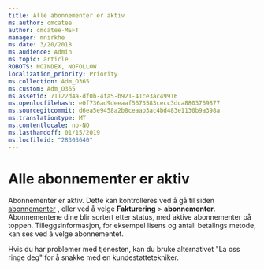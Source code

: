 ```yaml
---
title: Alle abonnementer er aktiv
ms.author: cmcatee
author: cmcatee-MSFT
manager: mnirkhe
ms.date: 3/20/2018
ms.audience: Admin
ms.topic: article
ROBOTS: NOINDEX, NOFOLLOW
localization_priority: Priority
ms.collection: Adm_O365
ms.custom: Adm_O365
ms.assetid: 71122d4a-df0b-4fa5-b921-41ce3ac49916
ms.openlocfilehash: e0f736ad9deeaaf5673583cecc3dca8803769877
ms.sourcegitcommit: d6ea5e9458a2b8ceaab3ac4bd483e1130b9a398a
ms.translationtype: MT
ms.contentlocale: nb-NO
ms.lasthandoff: 01/15/2019
ms.locfileid: "28303640"
---
```

# <a name="all-subscriptions-are-active"></a>Alle abonnementer er aktiv

Abonnementer er aktiv. Dette kan kontrolleres ved å gå til siden [abonnementer](https://go.microsoft.com/fwlink/p/?linkid=842054) , eller ved å velge **Fakturering** \> **abonnementer**. Abonnementene dine blir sortert etter status, med aktive abonnementer på toppen. Tilleggsinformasjon, for eksempel lisens og antall betalings metode, kan ses ved å velge abonnementet.
  
Hvis du har problemer med tjenesten, kan du bruke alternativet "La oss ringe deg" for å snakke med en kundestøttetekniker.
  

